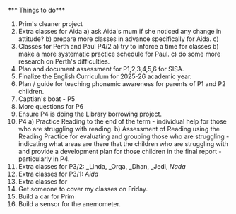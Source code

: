 *** Things to do***

1. Prim's cleaner project
2. Extra classes for Aida
	a) ask Aida's mum if she noticed any change in attitude?
	b) prepare more classes in advance specifically for Aida.
	c) 
3. Classes for Perth and Paul P4/2
	a) try to inforce a time for classes
	b) make a more systematic practice schedule for Paul.
	c) do some more research on Perth's difficulties.
4. Plan and document assessment for P1,2,3,4,5,6 for SISA.
5. Finalize the English Curriculum for 2025-26 academic year.
6. Plan / guide for teaching phonemic awareness for parents of P1 and P2 children.
7. Captian's boat - P5
8. More questions for P6
9. Ensure P4 is doing the Library borrowing project.
10. P4 
	a) Practice Reading to the end of the term - individual help for those who are struggling with reading.
	b) Assessment of Reading using the Reading Practice for evaluating and grouping those who are struggling - indicating what areas are there that the children who are struggling with and provide a development plan for those children in the final report - particularly in P4.
11. Extra classes for P3/2: _Linda, _Orga, _Dhan, _Jedi, _Nada_ 
12. Extra classes for P3/1: _Aida_
13. Extra classes for  
14. Get someone to cover my classes on Friday.
15. Build a car for Prim
16. Build a sensor for the anemometer.
